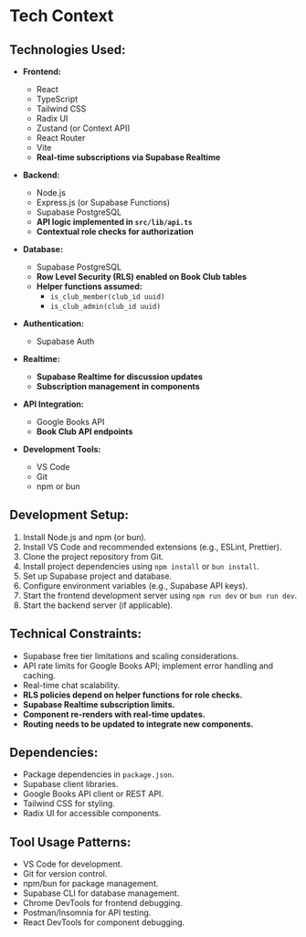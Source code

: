 # Tech Context

## Technologies Used:

- **Frontend:**
  - React
  - TypeScript
  - Tailwind CSS
  - Radix UI
  - Zustand (or Context API)
  - React Router
  - Vite
  - **Real-time subscriptions via Supabase Realtime**

- **Backend:**
  - Node.js
  - Express.js (or Supabase Functions)
  - Supabase PostgreSQL
  - **API logic implemented in `src/lib/api.ts`**
  - **Contextual role checks for authorization**

- **Database:**
  - Supabase PostgreSQL
  - **Row Level Security (RLS) enabled on Book Club tables**
  - **Helper functions assumed:**
    - `is_club_member(club_id uuid)`
    - `is_club_admin(club_id uuid)`

- **Authentication:**
  - Supabase Auth

- **Realtime:**
  - **Supabase Realtime for discussion updates**
  - **Subscription management in components**

- **API Integration:**
  - Google Books API
  - **Book Club API endpoints**

- **Development Tools:**
  - VS Code
  - Git
  - npm or bun

## Development Setup:

1. Install Node.js and npm (or bun).
2. Install VS Code and recommended extensions (e.g., ESLint, Prettier).
3. Clone the project repository from Git.
4. Install project dependencies using `npm install` or `bun install`.
5. Set up Supabase project and database.
6. Configure environment variables (e.g., Supabase API keys).
7. Start the frontend development server using `npm run dev` or `bun run dev`.
8. Start the backend server (if applicable).

## Technical Constraints:

- Supabase free tier limitations and scaling considerations.
- API rate limits for Google Books API; implement error handling and caching.
- Real-time chat scalability.
- **RLS policies depend on helper functions for role checks.**
- **Supabase Realtime subscription limits.**
- **Component re-renders with real-time updates.**
- **Routing needs to be updated to integrate new components.**

## Dependencies:

- Package dependencies in `package.json`.
- Supabase client libraries.
- Google Books API client or REST API.
- Tailwind CSS for styling.
- Radix UI for accessible components.

## Tool Usage Patterns:

- VS Code for development.
- Git for version control.
- npm/bun for package management.
- Supabase CLI for database management.
- Chrome DevTools for frontend debugging.
- Postman/Insomnia for API testing.
- React DevTools for component debugging.
